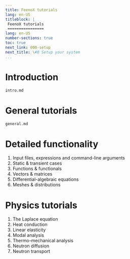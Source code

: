 ```yaml
---
title: FeenoX tutorials
lang: en-US
titleblock: |
 FeenoX tutorials
 ================
lang: en-US
number-sections: true
toc: true
next_link: 000-setup
next_title: \#0 Setup your system 
...
```


# Introduction

```{.include shift-heading-level-by=1}
intro.md
```

 
# General tutorials
 
```{.include shift-heading-level-by=1}
general.md
```


# Detailed functionality

 1. Input files, expressions and command-line arguments
 2. Static & transient cases
 3. Functions & functionals
 4. Vectors & matrices
 5. Differential-algebraic equations
 6. Meshes & distributions

# Physics tutorials
 
 1. The Laplace equation
 2. Heat conduction
 3. Linear elasticity
 4. Modal analysis
 5. Thermo-mechanical analysis
 6. Neutron diffusion
 7. Neutron transport

 
